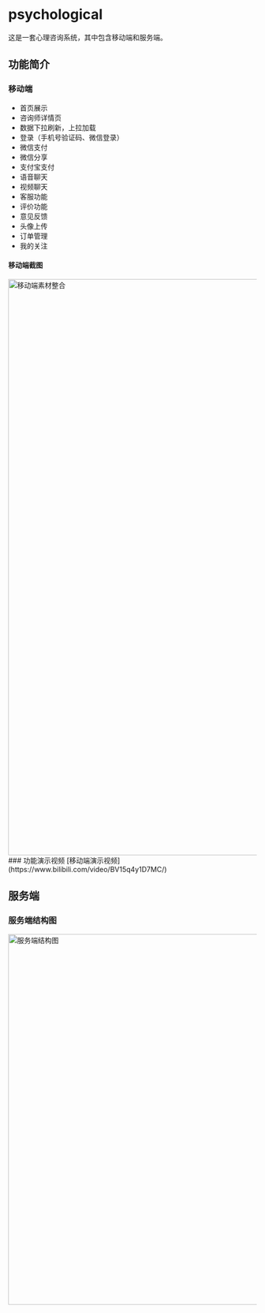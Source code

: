 # psychological
这是一套心理咨询系统，其中包含移动端和服务端。
## 功能简介
### 移动端
- 首页展示
- 咨询师详情页
- 数据下拉刷新，上拉加载
- 登录（手机号验证码、微信登录）
- 微信支付
- 微信分享
- 支付宝支付
- 语音聊天
- 视频聊天
- 客服功能
- 评价功能
- 意见反馈
- 头像上传
- 订单管理
- 我的关注
#### 移动端截图
<img width="1169" alt="移动端素材整合" src="https://user-images.githubusercontent.com/22972255/130307227-c25e9d34-d16e-44ce-a441-dccce23aaad9.png">
### 功能演示视频
[移动端演示视频](https://www.bilibili.com/video/BV15q4y1D7MC/)

## 服务端
### 服务端结构图
<img width="752" alt="服务端结构图" src="https://user-images.githubusercontent.com/22972255/130317758-940790af-02d1-45e9-aa94-c1f66635d7df.png">
